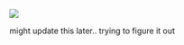 ![](https://komarev.com/ghpvc/?username=mentalcrime&color=green&style=plastic)

might update this later.. trying to figure it out
